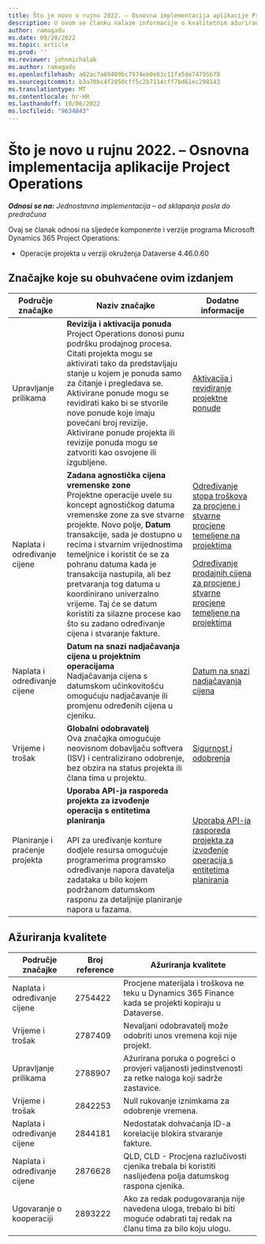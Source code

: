 ```yaml
---
title: Što je novo u rujnu 2022. – Osnovna implementacija aplikacije Project Operations
description: U ovom se članku nalaze informacije o kvalitetnim ažuriranjima dostupnima u izdanju implementacije sustava Microsoft Dynamics 365 Project Operations Lite u rujnu 2022.
author: ramagadu
ms.date: 09/28/2022
ms.topic: article
ms.prod: ''
ms.reviewer: johnmichalak
ms.author: ramagadu
ms.openlocfilehash: a02ac7a69489bc7974eb0e63c11fa5de74795b78
ms.sourcegitcommit: b3a70bc4f2850cff5c2b7114cff7bd61ec298143
ms.translationtype: MT
ms.contentlocale: hr-HR
ms.lasthandoff: 10/06/2022
ms.locfileid: "9634843"
---
```

# <a name="whats-new-september-2022---project-operations-lite-deployment"></a>Što je novo u rujnu 2022. – Osnovna implementacija aplikacije Project Operations

_**Odnosi se na:** Jednostavna implementacija – od sklapanja posla do predračuna_

Ovaj se članak odnosi na sljedeće komponente i verzije programa Microsoft Dynamics 365 Project Operations:

- Operacije projekta u verziji okruženja Dataverse 4.46.0.60

## <a name="features-included-in-this-release"></a>Značajke koje su obuhvaćene ovim izdanjem

| Područje značajke | Naziv značajke | Dodatne informacije |
| --- | --- | --- |
| Upravljanje prilikama | **Revizija i aktivacija ponuda**<br>Project Operations donosi punu podršku prodajnog procesa. Citati projekta mogu se aktivirati tako da predstavljaju stanje u kojem je ponuda samo za čitanje i pregledava se. Aktivirane ponude mogu se revidirati kako bi se stvorile nove ponude koje imaju povećani broj revizije. Aktivirane ponude projekta ili revizije ponuda mogu se zatvoriti kao osvojene ili izgubljene. | [Aktivacija i revidiranje projektne ponude](/dynamics365/project-operations/sales/activation-and-revision) |
| Naplata i određivanje cijene | **Zadana agnostička cijena vremenske zone**<br>Projektne operacije uvele su koncept agnostičkog datuma vremenske zone za sve stvarne projekte. Novo polje, **Datum** transakcije, sada je dostupno u recima i stvarnim vrijednostima temeljnice i koristit će se za pohranu datuma kada je transakcija nastupila, ali bez pretvaranja tog datuma u koordinirano univerzalno vrijeme. Taj će se datum koristiti za silazne procese kao što su zadano određivanje cijena i stvaranje fakture. | <p>[Određivanje stopa troškova za procjene i stvarne procjene temeljene na projektima](/dynamics365/project-operations/pro/pricing-costing/cost-price-resolution-sales)</p><p>[Određivanje prodajnih cijena za procjene i stvarne procjene temeljene na projektima](/dynamics365/project-operations/pro/pricing-costing/sales-price-resolution-sales)</p> |
| Naplata i određivanje cijene | **Datum na snazi nadjačavanja cijena u projektnim operacijama**<br>Nadjačavanja cijena s datumskom učinkovitošću omogućuju nadjačavanje ili promjenu određenih cijena u cjeniku. | [Datum na snazi nadjačavanja cijena](/dynamics365/project-operations/pricing-costing/dateffective_price_overrides) |
| Vrijeme i trošak | **Globalni odobravatelj**<br>Ova značajka omogućuje neovisnom dobavljaču softvera (ISV) i centralizirano odobrenje, bez obzira na status projekta ili člana tima u projektu. | [Sigurnost i odobrenja](/dynamics365/project-operations/approvals/approvals-security) |
|Planiranje i praćenje projekta|**Uporaba API-ja rasporeda projekta za izvođenje operacija s entitetima planiranja** </br> </br>API za uređivanje konture dodjele resursa omogućuje programerima programsko određivanje napora davatelja zadataka u bilo kojem podržanom datumskom rasponu za detaljnije planiranje napora u fazama.|[Uporaba API-ja rasporeda projekta za izvođenje operacija s entitetima planiranja](/dynamics365/project-operations/project-management/schedule-api-preview)|

## <a name="quality-updates"></a>Ažuriranja kvalitete

| Područje značajke | Broj reference | Ažuriranja kvalitete |
| --- | --- | --- |
| Naplata i određivanje cijene | 2754422 | Procjene materijala i troškova ne teku u Dynamics 365 Finance kada se projekti kopiraju u Dataverse. |
| Vrijeme i trošak | 2787409 | Nevaljani odobravatelj može odobriti unos vremena koji nije projekt. |
| Upravljanje prilikama | 2788907 | Ažurirana poruka o pogrešci o provjeri valjanosti jedinstvenosti za retke naloga koji sadrže zastavice. |
| Vrijeme i trošak | 2842253 | Null rukovanje iznimkama za odobrenje vremena. |
| Naplata i određivanje cijene | 2844181 | Nedostatak dohvaćanja ID-a korelacije blokira stvaranje fakture. |
| Naplata i određivanje cijene | 2876628 | QLD, CLD - Procjena razlučivosti cjenika trebala bi koristiti naslijeđena polja datumskog raspona cjenika. |
| Ugovaranje o kooperaciji | 2893222 | Ako za redak podugovaranja nije navedena uloga, trebalo bi biti moguće odabrati taj redak na članu tima za bilo koju ulogu. |
